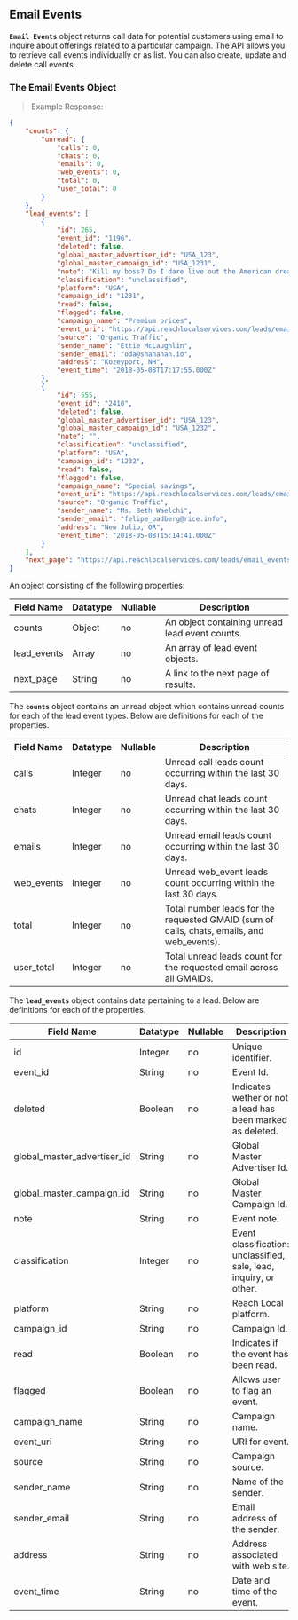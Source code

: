 ## Email Events
**`Email Events`** object returns call data for potential customers using email to inquire about offerings related to a particular campaign. The API allows you to retrieve call events individually or as list. You can also create, update and delete call events.

### The Email Events Object

> Example Response:

```json
{
    "counts": {
        "unread": {
            "calls": 0,
            "chats": 0,
            "emails": 0,
            "web_events": 0,
            "total": 0,
            "user_total": 0
        }
    },
    "lead_events": [
        {
            "id": 265,
            "event_id": "1196",
            "deleted": false,
            "global_master_advertiser_id": "USA_123",
            "global_master_campaign_id": "USA_1231",
            "note": "Kill my boss? Do I dare live out the American dream?",
            "classification": "unclassified",
            "platform": "USA",
            "campaign_id": "1231",
            "read": false,
            "flagged": false,
            "campaign_name": "Premium prices",
            "event_uri": "https://api.reachlocalservices.com/leads/email_events/265",
            "source": "Organic Traffic",
            "sender_name": "Ettie McLaughlin",
            "sender_email": "oda@shanahan.io",
            "address": "Kozeyport, NH",
            "event_time": "2018-05-08T17:17:55.000Z"
        },
        {
            "id": 555,
            "event_id": "2410",
            "deleted": false,
            "global_master_advertiser_id": "USA_123",
            "global_master_campaign_id": "USA_1232",
            "note": "",
            "classification": "unclassified",
            "platform": "USA",
            "campaign_id": "1232",
            "read": false,
            "flagged": false,
            "campaign_name": "Special savings",
            "event_uri": "https://api.reachlocalservices.com/leads/email_events/555",
            "source": "Organic Traffic",
            "sender_name": "Ms. Beth Waelchi",
            "sender_email": "felipe_padberg@rice.info",
            "address": "New Julio, OR",
            "event_time": "2018-05-08T15:14:41.000Z"
        }
    ],
    "next_page": "https://api.reachlocalservices.com/leads/email_events?global_master_advertiser_id=USA_123&per_page=50&last_event_seen=2018-05-06 04:30:33584&show_deleted=false"
}
```

An object consisting of the following properties:

Field Name | Datatype | Nullable | Description
---------- | -------- | -------- | -----------
counts | Object | no | An object containing unread lead event counts.
lead_events | Array | no | An array of lead event objects.
next_page | String | no | A link to the next page of results.

The **`counts`** object contains an unread object which contains unread counts for each of the lead event types. Below are definitions for each of the properties.

Field Name | Datatype | Nullable | Description
---------- | -------- | -------- | -----------
calls      | Integer  | no | Unread call leads count occurring within the last 30 days.
chats      | Integer  | no | Unread chat leads count occurring within the last 30 days.
emails     | Integer  | no | Unread email leads count occurring within the last 30 days.
web_events | Integer  | no | Unread web_event leads count occurring within the last 30 days.
total      | Integer  | no | Total number leads for the requested GMAID (sum of calls, chats, emails, and web_events).
user_total | Integer  | no | Total unread leads count for the requested email across all GMAIDs.

The **`lead_events`** object contains data pertaining to a lead. Below are definitions for each of the properties.

Field Name | Datatype | Nullable | Description
---------- | -------- | -------- | -----------
id                          | Integer  | no | Unique identifier.
event_id                    | String   | no | Event Id.
deleted                     | Boolean  | no | Indicates wether or not a lead has been marked as deleted.
global_master_advertiser_id | String   | no | Global Master Advertiser Id.
global_master_campaign_id   | String   | no | Global Master Campaign Id.
note                        | String   | no | Event note.
classification              | Integer  | no | Event classification: unclassified, sale, lead, inquiry, or other.
platform                    | String   | no | Reach Local platform.
campaign_id                 | String   | no | Campaign Id.
read                        | Boolean  | no | Indicates if the event has been read.
flagged                     | Boolean  | no | Allows user to flag an event.
campaign_name               | String   | no | Campaign name.
event_uri                   | String   | no | URI for event.
source                      | String   | no | Campaign source.
sender_name                 | String   | no | Name of the sender.
sender_email                | String   | no | Email address of the sender.
address                     | String   | no | Address associated with web site.
event_time                  | String   | no | Date and time of the event.
